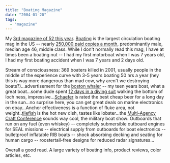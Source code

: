 ```yaml
---
title: "Boating Magazine"
date: "2004-01-20"
tags: 
  - "magazine"
---
```


My [3rd magazine of 52 this year](http://www.theludwigs.com/archives/001279.html). [Boating](www.boatingmag.com) is the largest circulation boating mag in the US -- nearly [250,000 paid copies a month](http://www.hfmmag.com/HachetteUSA/Page.asp?Site=Boating&Page=Circulation), predominantly male, median age 46, middle class. While I don't normally read this mag, I have at times been a boating nut -- I had my first motorboat when I was 7 years old, I had my first boating accident when I was 7 years and 2 days old.

Stream of consciousness: 369 boaters killed in 2001, usually people in the middle of the experience curve with 3-5 years boating 50 hrs a year (hey this is way more dangerous than mad cow, why aren't we destroying boats?)...advertisement for the [boston whaler](www.whaler.com) -- my teen years boat, what a great boat...some dude spent [12 days in a diving suit](http://news.bbc.co.uk/1/hi/scotland/3176730.stm) walking the bottom of loch ness, impressive...[Schaefer](http://www.pabst.com/flashsite/ourbeer.htm#) is rated the best cheap beer for a long day in the sun...no surprise here, you can get great deals on marine electronics on ebay...Anchor effectiveness is a function of fluke area, not weight..[tilefish](http://www.mycustompak.com/healthNotes/Food_Guide/Tilefish.htm) is the hot new dish, tastes like lobster...the [Multi-Agency Craft Conference](http://www.boats.dt.navy.mil/MACC/) sounds way cool, the military boat show: Outboards that run on any fuel (even whiskey) -- completely submersible outboard engines for SEAL missions -- electrical supply from outboards for boat electronics -- bulletproof inflatable RIB boats -- shock absorbing decking and seating for human cargo -- roostertail-free designs for reduced radar signatures...

Overall a good read. A large variety of boating info, product reviews, color articles, etc.
